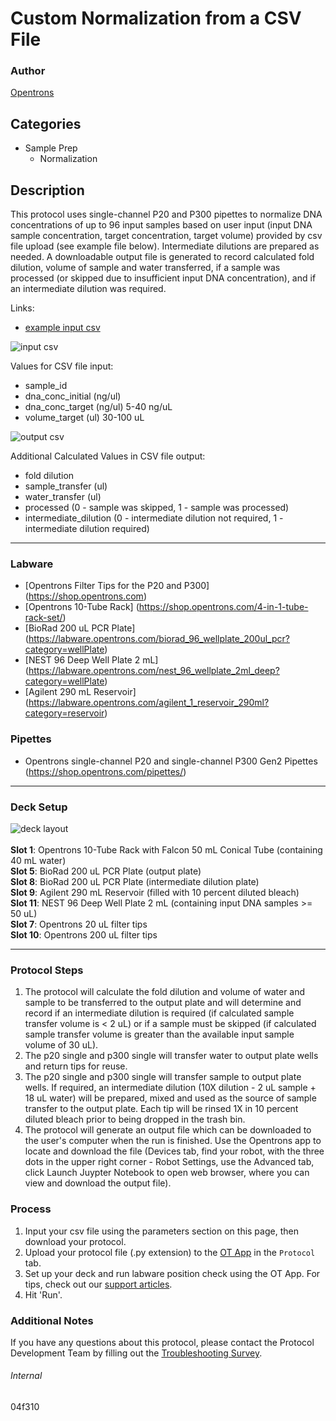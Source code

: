 # Custom Normalization from a CSV File

### Author
[Opentrons](https://opentrons.com/)




## Categories
* Sample Prep
	* Normalization

## Description
This protocol uses single-channel P20 and P300 pipettes to normalize DNA concentrations of up to 96 input samples based on user input (input DNA sample concentration, target concentration, target volume) provided by csv file upload (see example file below). Intermediate dilutions are prepared as needed. A downloadable output file is generated to record calculated fold dilution, volume of sample and water transferred, if a sample was processed (or skipped due to insufficient input DNA concentration), and if an intermediate dilution was required.

Links:
* [example input csv](https://opentrons-protocol-library-website.s3.amazonaws.com/custom-README-images/04f310/normalization_example_input.csv)</br>

![input csv](https://opentrons-protocol-library-website.s3.amazonaws.com/custom-README-images/04f310/screenshot-example_input_csv.png)</br>

Values for CSV file input:
* sample_id
* dna_conc_initial (ng/ul)
* dna_conc_target (ng/ul) 5-40 ng/uL
* volume_target (ul) 30-100 uL

![output csv](https://opentrons-protocol-library-website.s3.amazonaws.com/custom-README-images/04f310/screenshot-example_output_csv.png)</br>

Additional Calculated Values in CSV file output:
* fold dilution
* sample_transfer (ul)
* water_transfer (ul)
* processed (0 - sample was skipped, 1 - sample was processed)
* intermediate_dilution (0 - intermediate dilution not required, 1 - intermediate dilution required)

---


### Labware
* [Opentrons Filter Tips for the P20 and P300] (https://shop.opentrons.com)
* [Opentrons 10-Tube Rack] (https://shop.opentrons.com/4-in-1-tube-rack-set/)
* [BioRad 200 uL PCR Plate] (https://labware.opentrons.com/biorad_96_wellplate_200ul_pcr?category=wellPlate)
* [NEST 96 Deep Well Plate 2 mL] (https://labware.opentrons.com/nest_96_wellplate_2ml_deep?category=wellPlate)
* [Agilent 290 mL Reservoir] (https://labware.opentrons.com/agilent_1_reservoir_290ml?category=reservoir)



### Pipettes
* Opentrons single-channel P20 and single-channel P300 Gen2 Pipettes (https://shop.opentrons.com/pipettes/)


---

### Deck Setup
![deck layout](https://opentrons-protocol-library-website.s3.amazonaws.com/custom-README-images/04f310/screenshot-deck.png)
</br>
</br>
**Slot 1**: Opentrons 10-Tube Rack with Falcon 50 mL Conical Tube (containing 40 mL water) </br>
**Slot 5**: BioRad 200 uL PCR Plate (output plate) </br>
**Slot 8**: BioRad 200 uL PCR Plate (intermediate dilution plate) </br>
**Slot 9**: Agilent 290 mL Reservoir (filled with 10 percent diluted bleach) </br>
**Slot 11**: NEST 96 Deep Well Plate 2 mL (containing input DNA samples >= 50 uL) </br>
**Slot 7**: Opentrons 20 uL filter tips </br>
**Slot 10**: Opentrons 200 uL filter tips </br>


---

### Protocol Steps
1. The protocol will calculate the fold dilution and volume of water and sample to be transferred to the output plate and will determine and record if an intermediate dilution is required (if calculated sample transfer volume is < 2 uL) or if a sample must be skipped (if calculated sample transfer volume is greater than the available input sample volume of 30 uL).
2. The p20 single and p300 single will transfer water to output plate wells and return tips for reuse.
3. The p20 single and p300 single will transfer sample to output plate wells. If required, an intermediate dilution (10X dilution - 2 uL sample + 18 uL water) will be prepared, mixed and used as the source of sample transfer to the output plate. Each tip will be rinsed 1X in 10 percent diluted bleach prior to being dropped in the trash bin.
4. The protocol will generate an output file which can be downloaded to the user's computer when the run is finished. Use the Opentrons app to locate and download the file (Devices tab, find your robot, with the three dots in the upper right corner - Robot Settings, use the Advanced tab, click Launch Juypter Notebook to open web browser, where you can view and download the output file).



### Process
1. Input your csv file using the parameters section on this page, then download your protocol.
2. Upload your protocol file (.py extension) to the [OT App](https://opentrons.com/ot-app) in the `Protocol` tab.
3. Set up your deck and run labware position check using the OT App. For tips, check out our [support articles](https://support.opentrons.com/en/collections/1559720-guide-for-getting-started-with-the-ot-2).
4. Hit 'Run'.

### Additional Notes
If you have any questions about this protocol, please contact the Protocol Development Team by filling out the [Troubleshooting Survey](https://protocol-troubleshooting.paperform.co/).

###### Internal
04f310
